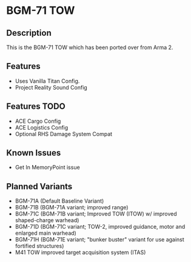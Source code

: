 # BGM-71 TOW

## Description
This is the BGM-71 TOW which has been ported over from Arma 2.

## Features
* Uses Vanilla Titan Config.
* Project Reality Sound Config

## Features TODO
* ACE Cargo Config
* ACE Logistics Config
* Optional RHS Damage System Compat

## Known Issues
* Get In MemoryPoint issue

## Planned Variants
* BGM-71A (Default Baseline Variant)
* BGM-71B (BGM-71A variant; improved range)
* BGM-71C (BGM-71B variant; Improved TOW (ITOW) w/ improved shaped-charge warhead)
* BGM-71D (BGM-71C variant; TOW-2, improved guidance, motor and enlarged main warhead)
* BGM-71H (BGM-71E variant; "bunker buster" variant for use against fortified structures)
* M41 TOW improved target acquisition system (ITAS)